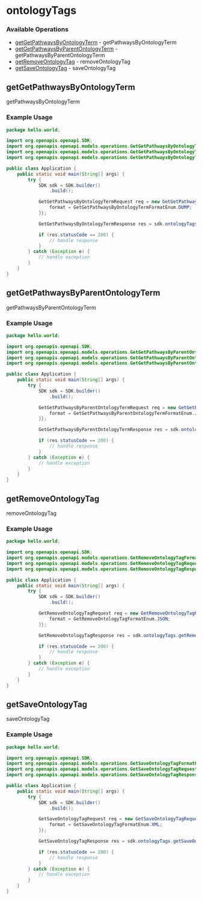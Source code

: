 # ontologyTags

### Available Operations

* [getGetPathwaysByOntologyTerm](#getgetpathwaysbyontologyterm) - getPathwaysByOntologyTerm
* [getGetPathwaysByParentOntologyTerm](#getgetpathwaysbyparentontologyterm) - getPathwaysByParentOntologyTerm
* [getRemoveOntologyTag](#getremoveontologytag) - removeOntologyTag
* [getSaveOntologyTag](#getsaveontologytag) - saveOntologyTag

## getGetPathwaysByOntologyTerm

getPathwaysByOntologyTerm

### Example Usage

```java
package hello.world;

import org.openapis.openapi.SDK;
import org.openapis.openapi.models.operations.GetGetPathwaysByOntologyTermFormatEnum;
import org.openapis.openapi.models.operations.GetGetPathwaysByOntologyTermRequest;
import org.openapis.openapi.models.operations.GetGetPathwaysByOntologyTermResponse;

public class Application {
    public static void main(String[] args) {
        try {
            SDK sdk = SDK.builder()
                .build();

            GetGetPathwaysByOntologyTermRequest req = new GetGetPathwaysByOntologyTermRequest("nihil") {{
                format = GetGetPathwaysByOntologyTermFormatEnum.DUMP;
            }};            

            GetGetPathwaysByOntologyTermResponse res = sdk.ontologyTags.getGetPathwaysByOntologyTerm(req);

            if (res.statusCode == 200) {
                // handle response
            }
        } catch (Exception e) {
            // handle exception
        }
    }
}
```

## getGetPathwaysByParentOntologyTerm

getPathwaysByParentOntologyTerm

### Example Usage

```java
package hello.world;

import org.openapis.openapi.SDK;
import org.openapis.openapi.models.operations.GetGetPathwaysByParentOntologyTermFormatEnum;
import org.openapis.openapi.models.operations.GetGetPathwaysByParentOntologyTermRequest;
import org.openapis.openapi.models.operations.GetGetPathwaysByParentOntologyTermResponse;

public class Application {
    public static void main(String[] args) {
        try {
            SDK sdk = SDK.builder()
                .build();

            GetGetPathwaysByParentOntologyTermRequest req = new GetGetPathwaysByParentOntologyTermRequest("voluptatibus") {{
                format = GetGetPathwaysByParentOntologyTermFormatEnum.JSON;
            }};            

            GetGetPathwaysByParentOntologyTermResponse res = sdk.ontologyTags.getGetPathwaysByParentOntologyTerm(req);

            if (res.statusCode == 200) {
                // handle response
            }
        } catch (Exception e) {
            // handle exception
        }
    }
}
```

## getRemoveOntologyTag

removeOntologyTag

### Example Usage

```java
package hello.world;

import org.openapis.openapi.SDK;
import org.openapis.openapi.models.operations.GetRemoveOntologyTagFormatEnum;
import org.openapis.openapi.models.operations.GetRemoveOntologyTagRequest;
import org.openapis.openapi.models.operations.GetRemoveOntologyTagResponse;

public class Application {
    public static void main(String[] args) {
        try {
            SDK sdk = SDK.builder()
                .build();

            GetRemoveOntologyTagRequest req = new GetRemoveOntologyTagRequest("omnis", "voluptate", "cum", "perferendis") {{
                format = GetRemoveOntologyTagFormatEnum.JSON;
            }};            

            GetRemoveOntologyTagResponse res = sdk.ontologyTags.getRemoveOntologyTag(req);

            if (res.statusCode == 200) {
                // handle response
            }
        } catch (Exception e) {
            // handle exception
        }
    }
}
```

## getSaveOntologyTag

saveOntologyTag

### Example Usage

```java
package hello.world;

import org.openapis.openapi.SDK;
import org.openapis.openapi.models.operations.GetSaveOntologyTagFormatEnum;
import org.openapis.openapi.models.operations.GetSaveOntologyTagRequest;
import org.openapis.openapi.models.operations.GetSaveOntologyTagResponse;

public class Application {
    public static void main(String[] args) {
        try {
            SDK sdk = SDK.builder()
                .build();

            GetSaveOntologyTagRequest req = new GetSaveOntologyTagRequest("reprehenderit", "ut", "maiores", "dicta", "corporis") {{
                format = GetSaveOntologyTagFormatEnum.XML;
            }};            

            GetSaveOntologyTagResponse res = sdk.ontologyTags.getSaveOntologyTag(req);

            if (res.statusCode == 200) {
                // handle response
            }
        } catch (Exception e) {
            // handle exception
        }
    }
}
```
